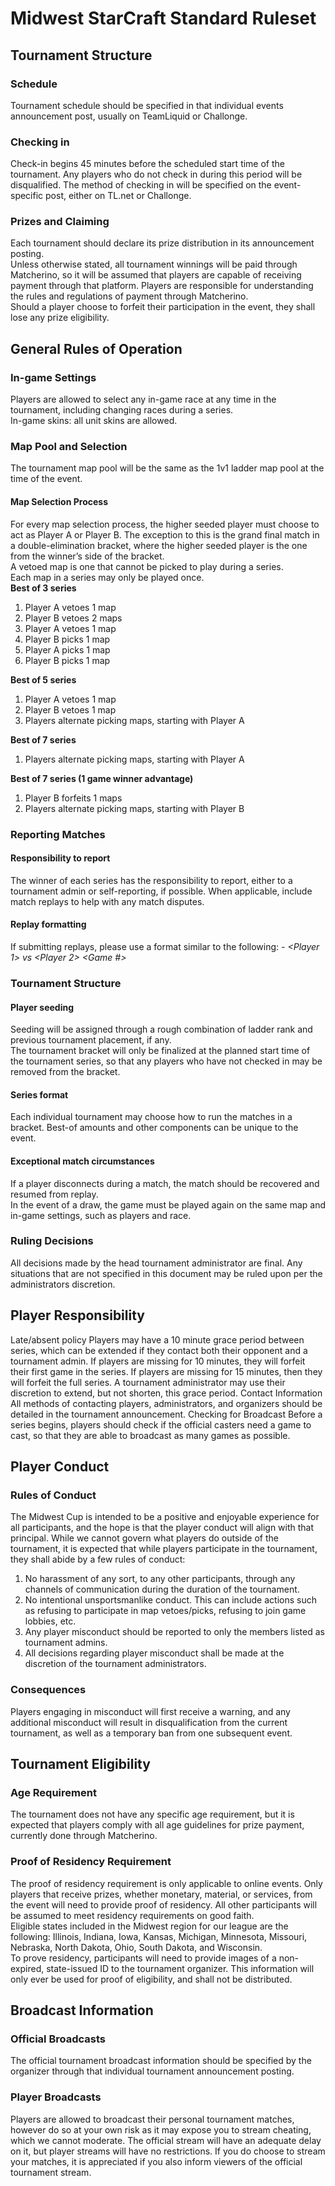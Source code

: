# Midwest StarCraft Standard Ruleset
## Tournament Structure
### Schedule
Tournament schedule should be specified in that individual events announcement post, usually on TeamLiquid or Challonge.
### Checking in
Check-in begins 45 minutes before the scheduled start time of the tournament. Any players who do not check in during this period will be disqualified.
The method of checking in will be specified on the event-specific post, either on TL.net or Challonge.
### Prizes and Claiming
Each tournament should declare its prize distribution in its announcement posting.  
Unless otherwise stated, all tournament winnings will be paid through Matcherino, so it will be assumed that players are capable of receiving payment through that platform. Players are responsible for understanding the rules and regulations of payment through Matcherino.  
Should a player choose to forfeit their participation in the event, they shall lose any prize eligibility.
## General Rules of Operation
### In-game Settings
Players are allowed to select any in-game race at any time in the tournament, including changing races during a series.  
In-game skins: all unit skins are allowed.  
### Map Pool and Selection  
The tournament map pool will be the same as the 1v1 ladder map pool at the time of the event.
#### Map Selection Process
For every map selection process, the higher seeded player must choose to act as Player A or Player B. The exception to this is the grand final match in a double-elimination bracket, where the higher seeded player is the one from the winner’s side of the bracket.  
A vetoed map is one that cannot be picked to play during a series.  
Each map in a series may only be played once.  
**Best of 3 series**  
1. Player A vetoes 1 map
2. Player B vetoes 2 maps
3. Player A vetoes 1 map
4. Player B picks 1 map
5. Player A picks 1 map
6. Player B picks 1 map  

**Best of 5 series**  
1. Player A vetoes 1 map
2. Player B vetoes 1 map
3. Players alternate picking maps, starting with Player A  

**Best of 7 series**  
1. Players alternate picking maps, starting with Player A  

**Best of 7 series (1 game winner advantage)**  
1. Player B forfeits 1 maps
2. Players alternate picking maps, starting with Player B  

### Reporting Matches 
#### Responsibility to report
The winner of each series has the responsibility to report, either to a tournament admin or self-reporting, if possible. When applicable, include match replays to help with any match disputes.  
#### Replay formatting
If submitting replays, please use a format similar to the following:
*<Match number from bracket> - <Player 1> vs <Player 2> <Game #>*
### Tournament Structure
#### Player seeding
Seeding will be assigned through a rough combination of ladder rank and previous tournament placement, if any.  
The tournament bracket will only be finalized at the planned start time of the tournament series, so that any players who have not checked in may be removed from the bracket.  
#### Series format
Each individual tournament may choose how to run the matches in a bracket. Best-of amounts and other components can be unique to the event.
#### Exceptional match circumstances
If a player disconnects during a match, the match should be recovered and resumed from replay.  
In the event of a draw, the game must be played again on the same map and in-game settings, such as players and race.  
### Ruling Decisions
All decisions made by the head tournament administrator are final. Any situations that are not specified in this document may be ruled upon per the administrators discretion.
## Player Responsibility
Late/absent policy
Players may have a 10 minute grace period between series, which can be extended if they contact both their opponent and a tournament admin. If players are missing for 10 minutes, they will forfeit their first game in the series. If players are missing for 15 minutes, then they will forfeit the full series. A tournament administrator may use their discretion to extend, but not shorten, this grace period.
Contact Information
All methods of contacting players, administrators, and organizers should be detailed in the tournament announcement.
Checking for Broadcast
Before a series begins, players should check if the official casters need a game to cast, so that they are able to broadcast as many games as possible.
## Player Conduct
### Rules of Conduct
The Midwest Cup is intended to be a positive and enjoyable experience for all participants, and the hope is that the player conduct will align with that principal. While we cannot govern what players do outside of the tournament, it is expected that while players participate in the tournament, they shall abide by a few rules of conduct:  
1. No harassment of any sort, to any other participants, through any channels of communication during the duration of the tournament.
2. No intentional unsportsmanlike conduct. This can include actions such as refusing to participate in map vetoes/picks, refusing to join game lobbies, etc.
3. Any player misconduct should be reported to only the members listed as tournament admins.
4. All decisions regarding player misconduct shall be made at the discretion of the tournament administrators.
### Consequences
Players engaging in misconduct will first receive a warning, and any additional misconduct will result in disqualification from the current tournament, as well as a temporary ban from one subsequent event.  
## Tournament Eligibility
### Age Requirement
The tournament does not have any specific age requirement, but it is expected that players comply with all age guidelines for prize payment, currently done through Matcherino.  
### Proof of Residency Requirement
The proof of residency requirement is only applicable to online events.
Only players that receive prizes, whether monetary, material, or services, from the event will need to provide proof of residency. All other participants will be assumed to meet residency requirements on good faith.  
Eligible states included in the Midwest region for our league are the following: Illinois, Indiana, Iowa, Kansas, Michigan, Minnesota, Missouri, Nebraska, North Dakota, Ohio, South Dakota, and Wisconsin.  
To prove residency, participants will need to provide images of a non-expired, state-issued ID to the tournament organizer. This information will only ever be used for proof of eligibility, and shall not be distributed.  
## Broadcast Information
### Official Broadcasts
The official tournament broadcast information should be specified by the organizer through that individual tournament announcement posting.  
### Player Broadcasts
Players are allowed to broadcast their personal tournament matches, however do so at your own risk as it may expose you to stream cheating, which we cannot moderate. The official stream will have an adequate delay on it, but player streams will have no restrictions. If you do choose to stream your matches, it is appreciated if you also inform viewers of the official tournament stream.  
